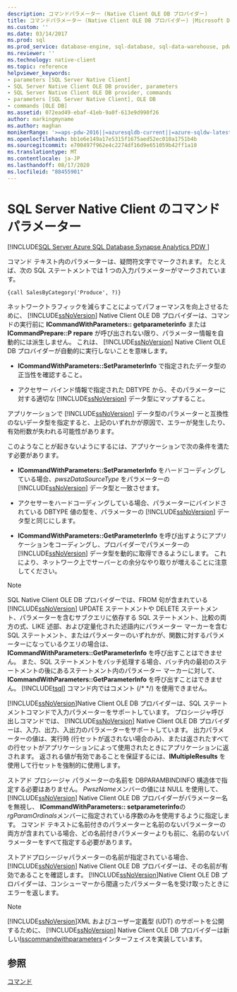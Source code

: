 ```yaml
---
description: コマンドパラメーター (Native Client OLE DB プロバイダー)
title: コマンドパラメーター (Native Client OLE DB プロバイダー) |Microsoft Docs
ms.custom: ''
ms.date: 03/14/2017
ms.prod: sql
ms.prod_service: database-engine, sql-database, sql-data-warehouse, pdw
ms.reviewer: ''
ms.technology: native-client
ms.topic: reference
helpviewer_keywords:
- parameters [SQL Server Native Client]
- SQL Server Native Client OLE DB provider, parameters
- SQL Server Native Client OLE DB provider, commands
- parameters [SQL Server Native Client], OLE DB
- commands [OLE DB]
ms.assetid: 072ead49-ebaf-41eb-9a0f-613e9d990f26
author: markingmyname
ms.author: maghan
monikerRange: '>=aps-pdw-2016||=azuresqldb-current||=azure-sqldw-latest||>=sql-server-2016||=sqlallproducts-allversions||>=sql-server-linux-2017||=azuresqldb-mi-current'
ms.openlocfilehash: bb1e6e149a17e5315f1675aed52ec010a1751b4b
ms.sourcegitcommit: e700497f962e4c2274df16d9e651059b42ff1a10
ms.translationtype: MT
ms.contentlocale: ja-JP
ms.lasthandoff: 08/17/2020
ms.locfileid: "88455901"
---
```

# <a name="sql-server-native-client-command-parameters"></a>SQL Server Native Client のコマンドパラメーター
[!INCLUDE[SQL Server Azure SQL Database Synapse Analytics PDW ](../../includes/applies-to-version/sql-asdb-asdbmi-asa-pdw.md)]

  コマンド テキスト内のパラメーターは、疑問符文字でマークされます。 たとえば、次の SQL ステートメントでは 1 つの入力パラメーターがマークされています。  
  
```  
{call SalesByCategory('Produce', ?)}  
```  
  
 ネットワークトラフィックを減らすことによってパフォーマンスを向上させるために、 [!INCLUDE[ssNoVersion](../../includes/ssnoversion-md.md)] Native Client OLE DB プロバイダーは、コマンドの実行前に **ICommandWithParameters:: getparameterinfo** または **ICommandPrepare::P repare** が呼び出されない限り、パラメーター情報を自動的には派生しません。 これは、 [!INCLUDE[ssNoVersion](../../includes/ssnoversion-md.md)] Native Client OLE DB プロバイダーが自動的に実行しないことを意味します。  
  
-   **ICommandWithParameters::SetParameterInfo** で指定されたデータ型の正当性を確認すること。  
  
-   アクセサー バインド情報で指定された DBTYPE から、そのパラメーターに対する適切な [!INCLUDE[ssNoVersion](../../includes/ssnoversion-md.md)] データ型にマップすること。  
  
 アプリケーションで [!INCLUDE[ssNoVersion](../../includes/ssnoversion-md.md)] データ型のパラメーターと互換性のないデータ型を指定すると、上記のいずれかが原因で、エラーが発生したり、有効桁数が失われる可能性があります。  
  
 このようなことが起きないようにするには、アプリケーションで次の条件を満たす必要があります。  
  
-   **ICommandWithParameters::SetParameterInfo** をハードコーディングしている場合、*pwszDataSourceType* をパラメーターの [!INCLUDE[ssNoVersion](../../includes/ssnoversion-md.md)] データ型と一致させます。  
  
-   アクセサーをハードコーディングしている場合、パラメーターにバインドされている DBTYPE 値の型を、パラメーターの [!INCLUDE[ssNoVersion](../../includes/ssnoversion-md.md)] データ型と同じにします。  
  
-   **ICommandWithParameters::GetParameterInfo** を呼び出すようにアプリケーションをコーディングし、プロバイダーでパラメーターの [!INCLUDE[ssNoVersion](../../includes/ssnoversion-md.md)] データ型を動的に取得できるようにします。 これにより、ネットワーク上でサーバーとの余分なやり取りが増えることに注意してください。  
  
> [!NOTE]  
>  SQL Native Client OLE DB プロバイダーでは、FROM 句が含まれている [!INCLUDE[ssNoVersion](../../includes/ssnoversion-md.md)] UPDATE ステートメントや DELETE ステートメント、パラメーターを含むサブクエリに依存する SQL ステートメント、比較の両方の式、LIKE 述部、および定量化された述語内にパラメーター マーカーを含む SQL ステートメント、またはパラメーターのいずれかが、関数に対するパラメーターになっているクエリの場合は、**ICommandWithParameters::GetParameterInfo** を呼び出すことはできません。 また、SQL ステートメントをバッチ処理する場合、バッチ内の最初のステートメントの後にあるステートメント内のパラメーター マーカーに対して、**ICommandWithParameters::GetParameterInfo** を呼び出すことはできません。 [!INCLUDE[tsql](../../includes/tsql-md.md)] コマンド内ではコメント (/* \*/) を使用できません。  
  
 [!INCLUDE[ssNoVersion](../../includes/ssnoversion-md.md)]Native Client OLE DB プロバイダーは、SQL ステートメントコマンドで入力パラメーターをサポートしています。 プロシージャ呼び出しコマンドでは、 [!INCLUDE[ssNoVersion](../../includes/ssnoversion-md.md)] Native Client OLE DB プロバイダーは、入力、出力、入出力のパラメーターをサポートしています。 出力パラメーターの値は、実行時 (行セットが返されない場合のみ)、または返されたすべての行セットがアプリケーションによって使用されたときにアプリケーションに返されます。 返される値が有効であることを保証するには、**IMultipleResults** を使用して行セットを強制的に使用します。  
  
 ストアド プロシージャ パラメーターの名前を DBPARAMBINDINFO 構造体で指定する必要はありません。 *PwszName*メンバーの値には NULL を使用して、 [!INCLUDE[ssNoVersion](../../includes/ssnoversion-md.md)] Native Client OLE DB プロバイダーがパラメーター名を無視し、 **ICommandWithParameters:: setparameterinfo**の*rgParamOrdinals*メンバーに指定されている序数のみを使用するように指定します。 コマンド テキストに名前付きのパラメーターと名前のないパラメーターの両方が含まれている場合、どの名前付きパラメーターよりも前に、名前のないパラメーターをすべて指定する必要があります。  
  
 ストアドプロシージャパラメーターの名前が指定されている場合、 [!INCLUDE[ssNoVersion](../../includes/ssnoversion-md.md)] Native Client OLE DB プロバイダーは、その名前が有効であることを確認します。 [!INCLUDE[ssNoVersion](../../includes/ssnoversion-md.md)]Native Client OLE DB プロバイダーは、コンシューマーから間違ったパラメーター名を受け取ったときにエラーを返します。  
  
> [!NOTE]  
>  [!INCLUDE[ssNoVersion](../../includes/ssnoversion-md.md)]XML およびユーザー定義型 (UDT) のサポートを公開するために、 [!INCLUDE[ssNoVersion](../../includes/ssnoversion-md.md)] Native Client OLE DB プロバイダーは新しい[Isscommandwithparameters](../../relational-databases/native-client-ole-db-interfaces/isscommandwithparameters-ole-db.md)インターフェイスを実装しています。  
  
## <a name="see-also"></a>参照  
 [コマンド](../../relational-databases/native-client-ole-db-commands/commands.md)  
  
  
